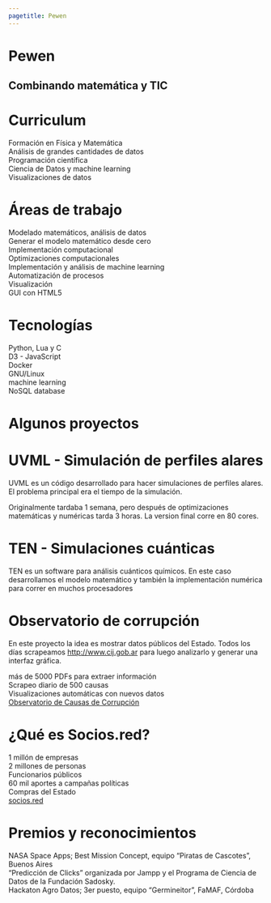 ```yaml
---
pagetitle: Pewen
---
```


# Pewen
## Combinando matemática y TIC

# Curriculum
Formación en Física y Matemática<br>
Análisis de grandes cantidades de datos<br>
Programación científica<br>
Ciencia de Datos y machine learning<br>
Visualizaciones de datos<br>


# Áreas de trabajo

 Modelado matemáticos, análisis de datos <br>
 Generar el modelo matemático desde cero <br>
 Implementación computacional <br>
 Optimizaciones computacionales <br>
 Implementación y análisis de machine learning <br>
 Automatización de procesos <br>
 Visualización <br>
 GUI con HTML5

# Tecnologías

 Python, Lua y C <br>
 D3 - JavaScript <br>
 Docker <br>
 GNU/Linux <br>
 machine learning <br>
 NoSQL database

# Algunos proyectos

# UVML - Simulación de perfiles alares

UVML es un código desarrollado para hacer simulaciones de perfiles alares. El problema principal era el tiempo de la simulación.

Originalmente tardaba 1 semana, pero después de optimizaciones matemáticas y numéricas tarda 3 horas. La version final corre en 80 cores.

# TEN - Simulaciones cuánticas

TEN es un software para análisis cuánticos químicos. En este caso desarrollamos el modelo matemático y también la implementación numérica para correr en muchos procesadores

# Observatorio de corrupción
En este proyecto la idea es mostrar datos públicos del Estado. Todos los días scrapeamos http://www.cij.gob.ar para luego analizarlo y generar una interfaz gráfica.

más de 5000 PDFs para extraer información <br>
Scrapeo diario de 500 causas <br>
Visualizaciones automáticas con nuevos datos<br>
[Observatorio de Causas de Corrupción](http://conocimientoabierto.org/observatorio-corrupcion/)

# ¿Qué es Socios.red?
1 millón de empresas <br>
2 millones de personas <br>
Funcionarios públicos <br>
60 mil aportes a campañas políticas <br>
Compras del Estado <br>
[socios.red](https://secret-device-211719.appspot.com/)

# Premios y reconocimientos
NASA Space Apps; Best Mission Concept, equipo “Piratas de Cascotes”, Buenos
Aires<br>
“Predicción de Clicks” organizada por Jampp y el Programa de Ciencia de Datos de la Fundación Sadosky.<br>
Hackaton Agro Datos; 3er puesto, equipo “Germineitor”, FaMAF, Córdoba
